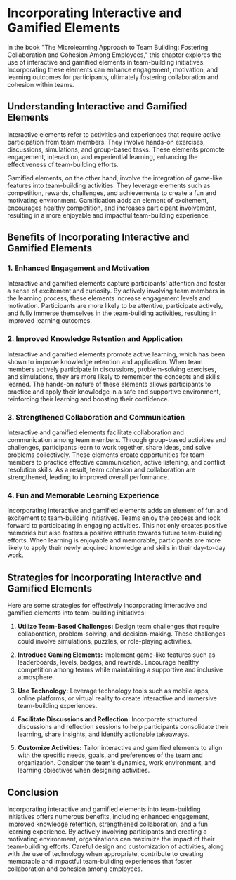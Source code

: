 Incorporating Interactive and Gamified Elements
========================================================

In the book "The Microlearning Approach to Team Building: Fostering Collaboration and Cohesion Among Employees," this chapter explores the use of interactive and gamified elements in team-building initiatives. Incorporating these elements can enhance engagement, motivation, and learning outcomes for participants, ultimately fostering collaboration and cohesion within teams.

Understanding Interactive and Gamified Elements
-----------------------------------------------

Interactive elements refer to activities and experiences that require active participation from team members. They involve hands-on exercises, discussions, simulations, and group-based tasks. These elements promote engagement, interaction, and experiential learning, enhancing the effectiveness of team-building efforts.

Gamified elements, on the other hand, involve the integration of game-like features into team-building activities. They leverage elements such as competition, rewards, challenges, and achievements to create a fun and motivating environment. Gamification adds an element of excitement, encourages healthy competition, and increases participant involvement, resulting in a more enjoyable and impactful team-building experience.

Benefits of Incorporating Interactive and Gamified Elements
-----------------------------------------------------------

### 1. Enhanced Engagement and Motivation

Interactive and gamified elements capture participants' attention and foster a sense of excitement and curiosity. By actively involving team members in the learning process, these elements increase engagement levels and motivation. Participants are more likely to be attentive, participate actively, and fully immerse themselves in the team-building activities, resulting in improved learning outcomes.

### 2. Improved Knowledge Retention and Application

Interactive and gamified elements promote active learning, which has been shown to improve knowledge retention and application. When team members actively participate in discussions, problem-solving exercises, and simulations, they are more likely to remember the concepts and skills learned. The hands-on nature of these elements allows participants to practice and apply their knowledge in a safe and supportive environment, reinforcing their learning and boosting their confidence.

### 3. Strengthened Collaboration and Communication

Interactive and gamified elements facilitate collaboration and communication among team members. Through group-based activities and challenges, participants learn to work together, share ideas, and solve problems collectively. These elements create opportunities for team members to practice effective communication, active listening, and conflict resolution skills. As a result, team cohesion and collaboration are strengthened, leading to improved overall performance.

### 4. Fun and Memorable Learning Experience

Incorporating interactive and gamified elements adds an element of fun and excitement to team-building initiatives. Teams enjoy the process and look forward to participating in engaging activities. This not only creates positive memories but also fosters a positive attitude towards future team-building efforts. When learning is enjoyable and memorable, participants are more likely to apply their newly acquired knowledge and skills in their day-to-day work.

Strategies for Incorporating Interactive and Gamified Elements
--------------------------------------------------------------

Here are some strategies for effectively incorporating interactive and gamified elements into team-building initiatives:

1. **Utilize Team-Based Challenges:** Design team challenges that require collaboration, problem-solving, and decision-making. These challenges could involve simulations, puzzles, or role-playing activities.

2. **Introduce Gaming Elements:** Implement game-like features such as leaderboards, levels, badges, and rewards. Encourage healthy competition among teams while maintaining a supportive and inclusive atmosphere.

3. **Use Technology:** Leverage technology tools such as mobile apps, online platforms, or virtual reality to create interactive and immersive team-building experiences.

4. **Facilitate Discussions and Reflection:** Incorporate structured discussions and reflection sessions to help participants consolidate their learning, share insights, and identify actionable takeaways.

5. **Customize Activities:** Tailor interactive and gamified elements to align with the specific needs, goals, and preferences of the team and organization. Consider the team's dynamics, work environment, and learning objectives when designing activities.

Conclusion
----------

Incorporating interactive and gamified elements into team-building initiatives offers numerous benefits, including enhanced engagement, improved knowledge retention, strengthened collaboration, and a fun learning experience. By actively involving participants and creating a motivating environment, organizations can maximize the impact of their team-building efforts. Careful design and customization of activities, along with the use of technology when appropriate, contribute to creating memorable and impactful team-building experiences that foster collaboration and cohesion among employees.
